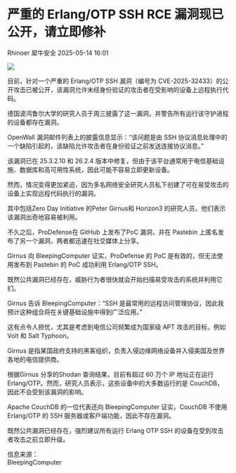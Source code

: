 #  严重的 Erlang/OTP SSH RCE 漏洞现已公开，请立即修补   
Rhinoer  犀牛安全   2025-05-14 16:01  
  
![](https://mmbiz.qpic.cn/mmbiz_png/qvpgicaewUBkQ5YJHoFGVzHoiaXZ3e8hBqToeEk0BPWf35tghdU9rUP0NuZKOKLheiar9jqTq7rKQ30rFPrLdHrSg/640?wx_fmt=png&from=appmsg "")  
  
目前，针对一个严重的 Erlang/OTP SSH 漏洞（编号为 CVE-2025-32433）的公开攻击已被公开，该漏洞允许未经身份验证的攻击者在受影响的设备上远程执行代码。  
  
德国波鸿鲁尔大学的研究人员于周三披露了这一漏洞，并警告所有运行该守护进程的设备都存在漏洞。  
  
OpenWall 漏洞邮件列表上的披露信息显示：“该问题是由 SSH 协议消息处理中的一个缺陷引起的，该缺陷允许攻击者在身份验证之前发送连接协议消息。”   
  
该漏洞已在 25.3.2.10 和 26.2.4 版本中修复，但由于该平台通常用于电信基础设施、数据库和高可用性系统，因此可能不容易立即更新设备。  
  
然而，情况变得更加紧迫，因为多名网络安全研究人员私下创建了可在易受攻击的设备上实现远程代码执行的漏洞。  
  
其中包括Zero Day Initiative 的Peter Girnus和 Horizon3 的研究人员，他们表示该漏洞出奇地容易被利用。  
  
不久之后，ProDefense在 GitHub 上发布了PoC 漏洞，并在 Pastebin 上匿名发布了另一个漏洞，两者都迅速在社交媒体上分享。  
  
Girnus 向 BleepingComputer 证实，ProDefense 的 PoC 是有效的，但无法使用发布到 Pastebin 的 PoC 成功利用 Erlang/OTP SSH。  
  
既然公共漏洞已经存在，威胁行为者很快就会开始扫描易受攻击的系统并利用它们。  
  
Girnus 告诉 BleepingComputer：“SSH 是最常用的远程访问管理协议，因此我预计这种组合将在关键基础设施中得到广泛应用。”  
  
这有点令人担忧，尤其是考虑到电信公司频繁成为国家级 APT 攻击的目标，例如 Volt 和 Salt Typhoon。  
  
Girnus 是指某国政府支持的黑客组织，负责入侵边缘网络设备并入侵美国及世界各地的电信提供商。  
  
根据Girnus 分享的Shodan 查询结果，目前有超过 60 万个 IP 地址正在运行 Erlang/OTP。然而，研究人员表示，这些设备中的大多数运行的是 CouchDB，因此不会受到该漏洞的影响。  
  
Apache CouchDB 的一位代表还向 BleepingComputer 证实，CouchDB 不使用 Erlang/OTP 的 SSH 服务器或客户端功能，因此不存在漏洞。  
  
既然公共漏洞已经存在，强烈建议所有运行 Erlang OTP SSH 的设备在受到攻击者攻击之前立即升级。  
  
  
信息来源：  
BleepingComputer  
  
